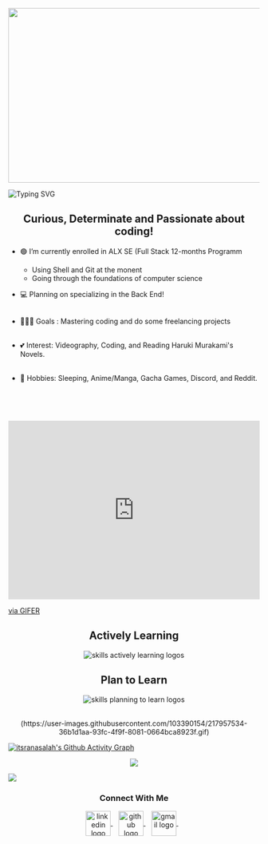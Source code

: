 <img src="https://i.pinimg.com/originals/f6/d7/b4/f6d7b44774be53bfda7a230b876d127b.gif" align="center"
     width="800" 
     height="350" />
  </div>
  
<img src="https://readme-typing-svg.demolab.com?font=Fira+Code&pause=1000&width=435&lines=Hello%2C+Iam+Rana+!" alt="Typing SVG" />


<h2 align="center"> Curious, Determinate and Passionate about coding!</h2>

* 🟢 I’m currently enrolled in ALX SE (Full Stack 12-months Programm 
     - Using Shell and Git at the monent
     - Going through the foundations of computer science<br>

* 💻 Planning on specializing in the Back End! <br><br>

* 🏃🏾‍♀ Goals : Mastering coding and do some freelancing projects <br><br>

* 💕 Interest: Videography, Coding, and Reading Haruki Murakami's Novels. <br><br>

* 🍃 Hobbies: Sleeping, Anime/Manga, Gacha Games, Discord, and Reddit. <br><br>

<h2></h2><br>

<p align="center"> 
  <div style="padding-top:71.000%;position:relative;"><iframe src="https://gifer.com/embed/7jnE" width="100%" height="100%" style='position:absolute;top:0;left:0;' frameBorder="0" allowFullScreen></iframe></div><p><a href="https://gifer.com">via GIFER</a> 
</p>

<div align="center">
  <h2> <strong> Actively Learning </strong></h2>
  <img src="https://skillicons.dev/icons?i=,git,linux,,html,css,c" alt="skills actively learning logos"> <br> 
  <h2> <strong> Plan to Learn </strong></h2>
  <img src="https://skillicons.dev/icons?i=py,react,c#,c++,swift,ruby,js" alt="skills planning to learn logos">
</div>

<p align="center"><br>
 (https://user-images.githubusercontent.com/103390154/217957534-36b1d1aa-93fc-4f9f-8081-0664bca8923f.gif)
</p>
 



[![itsranasalah's Github Activity Graph](https://github-readme-activity-graph.cyclic.app/graph?username=itsranasalah&custom_title=iystanasalah's%20GitHub%20Activity%20Graph&bg_color=000000&color=0079fa&line=2100fa&point=0079fa&area=true&hide_border=true)](https://github.com/ashutosh00710/github-readme-activity-graph)

<p align="center">
<img src="Downloads\vsgif_com__.346936.gif"/>
</p>

<img src="assests/borderseperator.gif">
  <h3 align="center">Connect With Me</h3>
<p align="center">
  <a href="https://www.linkedin.com/in/itsranasalah/" target="_blank">
    <img align="center" alt="linkedin logo" height="50" width="50" src="Downloads/linkedin.png"/>
  </a> &nbsp;&nbsp;
  
  <a href="https://profile-summary-for-github.herokuapp.com/user/itsranasalah" target="_blank">
    <img align="center" alt="github logo" height="50" width="50" src="github-logo.png"/>
  </a> &nbsp;&nbsp;
  
  <a href="mailto:itsranasalah@gmail.com" target="_blank">
    <img align="center" alt="gmail logo" height="50" width="50" src=["Downloads/gmail.png](https://user-images.githubusercontent.com/103390154/217957316-cbefe22f-a663-4706-a2e3-8b51e6d406d2.png)" />
  </a> &nbsp;&nbsp;
  
</p> 
